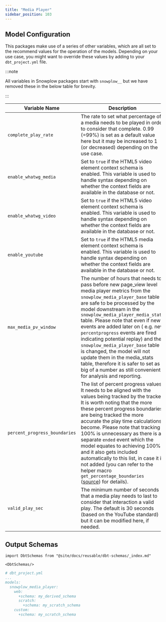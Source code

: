 ```yaml
---
title: "Media Player"
sidebar_position: 103
---
```

## Model Configuration

This packages make use of a series of other variables, which are all set to the recommend values for the operation of the models. Depending on your use case, you might want to override these values by adding to your `dbt_project.yml` file.

:::note

All variables in Snowplow packages start with `snowplow__` but we have removed these in the below table for brevity.

:::


| Variable Name                 | Description                                                                                                                                                                                                                                                                                                                                                                                                                                                                                                                                                                                                                                                                 | Default          |
| ----------------------------- | --------------------------------------------------------------------------------------------------------------------------------------------------------------------------------------------------------------------------------------------------------------------------------------------------------------------------------------------------------------------------------------------------------------------------------------------------------------------------------------------------------------------------------------------------------------------------------------------------------------------------------------------------------------------------- | ---------------- |
| `complete_play_rate`          | The rate to set what percentage of a media needs to be played in order to consider that complete. 0.99 (=99%) is set as a default value here but it may be increased to 1 (or decreased) depending on the use case.                                                                                                                                                                                                                                                                                                                                                                                                                                                         | 0.99             |
| `enable_whatwg_media`         | Set to `true` if the HTML5 video element context schema is enabled. This variable is used to handle syntax depending on whether the context fields are available in the database or not.                                                                                                                                                                                                                                                                                                                                                                                                                                                                                    | `false`          |
| `enable_whatwg_video`         | Set to `true` if the HTML5 video element context schema is enabled. This variable is used to handle syntax depending on whether the context fields are available in the database or not.                                                                                                                                                                                                                                                                                                                                                                                                                                                                                    | `false`          |
| `enable_youtube`              | Set to `true` if the HTML5 media element context schema is enabled. This variable is used to handle syntax depending on whether the context fields are available in the database or not.                                                                                                                                                                                                                                                                                                                                                                                                                                                                                    | `false`          |
| `max_media_pv_window`         | The number of hours that needs to pass before new page_view level media player metrics from the `snowplow_media_player_base` table are safe to be processed by the model downstream in the `snowplow_media_player_media_stats` table. Please note that even if new events are added later on ( e.g. new `percentprogress` events are fired indicating potential replay) and the `snowplow_media_player_base` table is changed, the model will not update them in the media_stats table, therefore it is safer to set as big of a number as still convenient for analysis and reporting.                                                                                     | 10               |
| `percent_progress_boundaries` | The list of percent progress values. It needs to be aligned with the values being tracked by the tracker. It is worth noting that the more these percent progress boundaries are being tracked the more accurate the play time calculations become. Please note that tracking 100% is unnecessary as there is a separate `ended` event which the model equates to achieving 100% and it also gets included automatically to this list, in case it is not added (you can refer to the helper macro `get_percentage_boundaries` ([source](https://snowplow.github.io/dbt-snowplow-media-player/#!/macro/macro.snowplow_media_player.get_percentage_boundaries)) for details). | [10, 25, 50, 75] |
| `valid_play_sec`              | The minimum number of seconds that a media play needs to last to consider that interaction a valid play. The default is 30 seconds (based on the YouTube standard) but it can be modified here, if needed.                                                                                                                                                                                                                                                                                                                                                                                                                                                                  | 30               |

## Output Schemas
```mdx-code-block
import DbtSchemas from "@site/docs/reusable/dbt-schemas/_index.md"

<DbtSchemas/>
```

```yml
# dbt_project.yml
...
models:
  snowplow_media_player:
    web:
      +schema: my_derived_schema
      scratch:
        +schema: my_scratch_schema
    custom:
      +schema: my_scratch_schema
```
